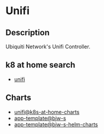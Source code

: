 # Unifi

## Description

Ubiquiti Network's Unifi Controller.

## k8 at home search

- [unifi](https://nanne.dev/k8s-at-home-search/#/unifi)

## Charts

- [unifi@k8s-at-home-charts](https://k8s-at-home.com/charts/)
- [app-template@bjw-s](https://bjw-s.github.io/helm-charts/)
- [app-template@bjw-s-helm-charts](http://bjw-s.github.io/helm-charts/)
